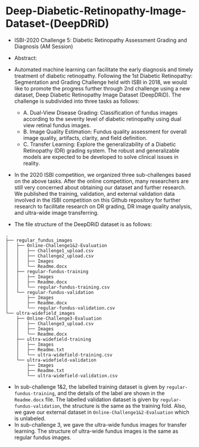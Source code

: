 # Deep-Diabetic-Retinopathy-Image-Dataset-(DeepDRiD)
* ISBI-2020 Challenge 5: Diabetic Retinopathy Assessment Grading and Diagnosis (AM Session)

* Abstract: 
* Automated machine learning can facilitate the early diagnosis and timely treatment of diabetic retinopathy. Following the 1st Diabetic Retinopathy: Segmentation and Grading Challenge held with ISBI in 2018, we would like to promote the progress further through 2nd challenge using a new dataset, Deep Diabetic Retinopathy Image Dataset (DeepDRiD). The challenge is subdivided into three tasks as follows:
    * A. Dual-View Disease Grading: Classification of fundus images according to the severity level of diabetic retinopathy using dual view retinal fundus images.
    * B. Image Quality Estimation: Fundus quality assessment for overall image quality, artifacts, clarity, and field definition.
    * C. Transfer Learning: Explore the generalizability of a Diabetic Retinopathy (DR) grading system. The robust and generalizable models are expected to be developed to solve clinical issues in reality.

* In the 2020 ISBI competition, we organized three sub-challenges based on the above tasks. After the online competition, many researchers are still very concerned about obtaining our dataset and further research. We published the training, validation, and external validation data involved in the ISBI competition on this Github repository for further research to facilitate research on DR grading, DR image quality analysis, and ultra-wide image transferring.
* The file structure of the DeepDRiD dataset is as follows:
```
.
├── regular_fundus_images
│   ├── Online-Challenge1&2-Evaluation
│   │   ├── Challenge1_upload.csv
│   │   ├── Challenge2_upload.csv
│   │   ├── Images
│   │   └── Readme.docx
│   ├── regular-fundus-training
│   │   ├── Images
│   │   ├── Readme.docx
│   │   └── regular-fundus-training.csv
│   └── regular-fundus-validation
│       ├── Images
│       ├── Readme.docx
│       └── regular-fundus-validation.csv
└── ultra-widefield_images
    ├── Online-Challenge3-Evaluation
    │   ├── Challenge3_upload.csv
    │   ├── Images
    │   └── Readme.docx
    ├── ultra-widefield-training
    │   ├── Images
    │   ├── Readme.txt
    │   └── ultra-widefield-training.csv
    └── ultra-widefield-validation
        ├── Images
        ├── Readme.txt
        └── ultra-widefield-validation.csv
```

* In sub-challenge 1&2, the labelled training dataset is given by `regular-fundus-training`, and the details of the label are shown in the `Readme.docx` file. The labelled validation dataset is given by `regular-fundus-validation`, the structure is the same as the training fold. Also, we gave our external dataset in `Online-Challenge1&2-Evaluation` which is unlabeled.
* In sub-challenge 3, we gave the ultra-wide fundus images for transfer learning. The structure of ultra-wide fundus images is the same as regular fundus images.
